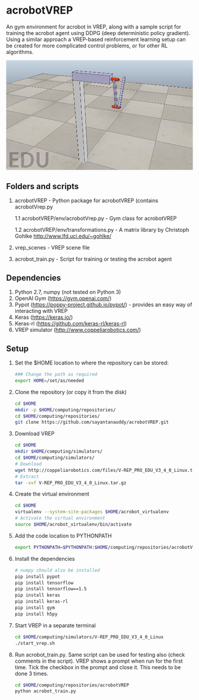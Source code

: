 # acrobotVREP
An gym environment for acrobot in VREP, along with a sample script for training the acrobot agent using DDPG (deep deterministic policy gradient). 
Using a similar approach a VREP-based reinforcement learning setup can be created for more complicated control problems, or for other RL algorithms.

![alt text](acrobot.png)

## Folders and scripts
1. acrobotVREP - Python package for acrobotVREP (contains acrobotVrep.py

    1.1 acrobotVREP/env/acrobotVrep.py - Gym class for acrobotVREP
    
    1.2 acrobotVREP/env/transformations.py - A matrix library by Christoph Gohlke <http://www.lfd.uci.edu/~gohlke/>

2. vrep_scenes - VREP scene file

3. acrobot_train.py - Script for training or testing the acrobot agent


## Dependencies
1. Python 2.7, numpy (not tested on Python 3)
2. OpenAI Gym (https://gym.openai.com/)
3. Pypot (https://poppy-project.github.io/pypot/) - provides an easy way of interacting with VREP
4. Keras (https://keras.io/)
5. Keras-rl (https://github.com/keras-rl/keras-rl)
6. VREP simulator (http://www.coppeliarobotics.com/)


## Setup

1. Set the $HOME location to where the repository can be stored:

    ```bash
    ### Change the path as required
    export HOME=/set/as/needed
    ```
    
2. Clone the repository (or copy it from the disk)

    ```bash
    cd $HOME
    mkdir -p $HOME/computing/repositories/
    cd $HOME/computing/repositories/
    git clone https://github.com/sayantanauddy/acrobotVREP.git
    ```

3. Download VREP

    ```bash
    cd $HOME
    mkdir $HOME/computing/simulators/
    cd $HOME/computing/simulators/
    # Download
    wget http://coppeliarobotics.com/files/V-REP_PRO_EDU_V3_4_0_Linux.tar.gz
    # Extract
    tar -xvf V-REP_PRO_EDU_V3_4_0_Linux.tar.gz
    ```

4. Create the virtual environment

    ```bash
    cd $HOME
    virtualenv --system-site-packages $HOME/acrobot_virtualenv
    # Activate the virtual environment
    source $HOME/acrobot_virtualenv/bin/activate
    ```

5. Add the code location to PYTHONPATH

    ```bash
    export PYTHONPATH=$PYTHONPATH:$HOME/computing/repositories/acrobotVREP
    ```

6. Install the dependencies

    ```bash
    # numpy should also be installed
    pip install pypot
    pip install tensorflow
    pip install tensorflow==1.5
    pip install keras
    pip install keras-rl
    pip install gym
    pip install h5py
    ```

7. Start VREP in a separate terminal

    ```bash
    cd $HOME/computing/simulators/V-REP_PRO_EDU_V3_4_0_Linux
    ./start_vrep.sh
    ```

8. Run acrobot_train.py. Same script can be used for testing also (check comments in the script). VREP shows a prompt when run for the first time. Tick the checkbox in the prompt and close it. This needs to be done 3 times.
    
    ```bash
    cd $HOME/computing/repositories/acrobotVREP
    python acrobot_train.py
    ```
    

